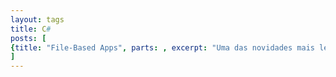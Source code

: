 ```yaml
---
layout: tags
title: C#
posts: [
{title: "File-Based Apps", parts: , excerpt: "Uma das novidades mais legais do dotnet 10 é o suporte a aplicativos baseados em arquivos.", url: /2025/08/file-based-apps}
]
---
```

